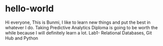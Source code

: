 # hello-world

Hi everyone,
This is Bunmi, I like to learn new things and put the best in whatever I do.
Taking Predictive Analytics Diploma is going to be worth the while because I will definitely learn a lot.
Lab1- Relational Databases, Git Hub and Python
